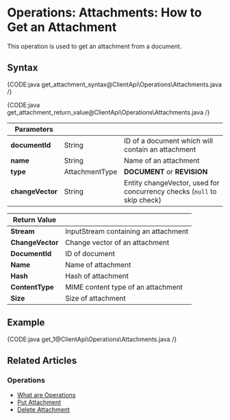 # Operations: Attachments: How to Get an Attachment

This operation is used to get an attachment from a document. 

## Syntax

{CODE:java get_attachment_syntax@ClientApi\Operations\Attachments.java /}

{CODE:java get_attachment_return_value@ClientApi\Operations\Attachments.java /}

| Parameters | | |
| ------------- | ------------- | ----- |
| **documentId** | String | ID of a document which will contain an attachment |
| **name** | String | Name of an attachment |
| **type** | AttachmentType | **DOCUMENT** or **REVISION** |
| **changeVector** | String | Entity changeVector, used for concurrency checks (`null` to skip check) |

| Return Value | |
| ------------- | ----- |
| **Stream** | InputStream containing an attachment |
| **ChangeVector** | Change vector of an attachment |
| **DocumentId** | ID of document |
| **Name** | Name of attachment |
| **Hash** | Hash of attachment |
| **ContentType** | MIME content type of an attachment |
| **Size** | Size of attachment |

## Example

{CODE:java get_1@ClientApi\Operations\Attachments.java /}

## Related Articles

### Operations

- [What are Operations](../../../client-api/operations/what-are-operations)
- [Put Attachment](../../../client-api/operations/attachments/put-attachment) 
- [Delete Attachment](../../../client-api/operations/attachments/delete-attachment)
